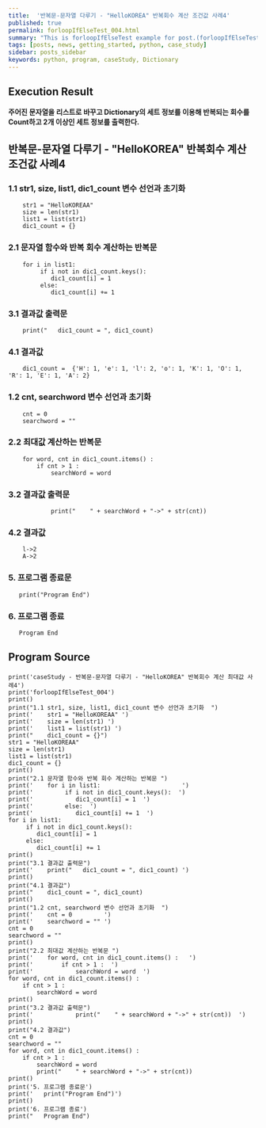 ```yaml
---
title:  '반복문-문자열 다루기 - "HelloKOREA" 반복회수 계산 조건값 사례4'
published: true
permalink: forloopIfElseTest_004.html
summary: "This is forloopIfElseTest example for post.(forloopIfElseTest)"
tags: [posts, news, getting_started, python, case_study]
sidebar: posts_sidebar
keywords: python, program, caseStudy, Dictionary
---
```


## Execution Result

**주어진 문자열을 리스트로 바꾸고 Dictionary의 세트 정보를 이용해
반복되는 회수를 Count하고 2개 이상인 세트 정보를 출력한다.**

## 반복문-문자열 다루기 - "HelloKOREA" 반복회수 계산 조건값 사례4

### 1.1 str1, size, list1, dic1_count 변수 선언과 초기화
```
    str1 = "HelloKOREAA"
    size = len(str1)
    list1 = list(str1)
    dic1_count = {}
```
### 2.1 문자열 함수와 반복 회수 계산하는 반복문
```
    for i in list1:                       
         if i not in dic1_count.keys():  
            dic1_count[i] = 1  
         else:  
            dic1_count[i] += 1  
```
### 3.1 결과값 출력문
```
    print("   dic1_count = ", dic1_count)
```
### 4.1 결과값
```
    dic1_count =  {'H': 1, 'e': 1, 'l': 2, 'o': 1, 'K': 1, 'O': 1, 'R': 1, 'E': 1, 'A': 2}
```
### 1.2 cnt, searchword 변수 선언과 초기화  
```
    cnt = 0         
    searchword = ""
```
### 2.2 최대값 계산하는 반복문
```
    for word, cnt in dic1_count.items() :   
        if cnt > 1 :  
            searchWord = word  
```
### 3.2 결과값 출력문
```
            print("    " + searchWord + "->" + str(cnt))  
```
### 4.2 결과값
```
    l->2
    A->2
```
### 5. 프로그램 종료문
```
   print("Program End")
```
### 6. 프로그램 종료
```
   Program End
```   
## Program Source

```
print('caseStudy - 반복문-문자열 다루기 - "HelloKOREA" 반복회수 계산 최대값 사례4')
print('forloopIfElseTest_004')
print()
print("1.1 str1, size, list1, dic1_count 변수 선언과 초기화  ")
print('    str1 = "HelloKOREAA" ')
print('    size = len(str1) ')
print('    list1 = list(str1) ')
print("    dic1_count = {}")
str1 = "HelloKOREAA"
size = len(str1)
list1 = list(str1)
dic1_count = {}
print()
print("2.1 문자열 함수와 반복 회수 계산하는 반복문 ")
print('    for i in list1:                       ')
print('         if i not in dic1_count.keys():  ')
print('            dic1_count[i] = 1  ')
print('         else:  ')
print('            dic1_count[i] += 1  ')
for i in list1:
     if i not in dic1_count.keys():
        dic1_count[i] = 1
     else:
        dic1_count[i] += 1
print()
print("3.1 결과값 출력문")
print('    print("   dic1_count = ", dic1_count) ')
print()
print("4.1 결과값")
print("    dic1_count = ", dic1_count)
print()
print("1.2 cnt, searchword 변수 선언과 초기화  ")
print('    cnt = 0         ')
print('    searchword = "" ')
cnt = 0
searchword = ""
print()
print("2.2 최대값 계산하는 반복문 ")
print('    for word, cnt in dic1_count.items() :   ')
print('        if cnt > 1 :  ')
print('            searchWord = word  ')
for word, cnt in dic1_count.items() :
    if cnt > 1 :
        searchWord = word
print()
print("3.2 결과값 출력문")
print('            print("    " + searchWord + "->" + str(cnt))  ')
print()
print("4.2 결과값")
cnt = 0
searchword = ""
for word, cnt in dic1_count.items() :
    if cnt > 1 :
        searchWord = word
        print("    " + searchWord + "->" + str(cnt))
print()
print('5. 프로그램 종료문')
print('   print("Program End")')
print()
print('6. 프로그램 종료')
print("   Program End")
```
